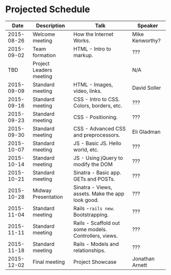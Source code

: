 # Projected Schedule

| Date       | Description              | Talk                                  | Speaker           |
|------------|--------------------------|---------------------------------------|-------------------|
| 2015-08-26 | Welcome meeting          | How the Internet Works.               | Mike Kenworthy?   |
| 2015-09-02 | Team formation           | HTML - Intro to markup.               | ???               |
| TBD        | Project Leaders meeting  |                                       | N/A               |
| 2015-09-09 | Standard meeting         | HTML - Images, video, links.          | David Soller      |
| 2015-09-16 | Standard meeting         | CSS - Intro to CSS. Colors, borders, etc. | ???           |
| 2015-09-23 | Standard meeting         | CSS - Positioning.                    | ???               |
| 2015-09-30 | Standard meeting         | CSS - Advanced CSS and preprocessors. | Eli Gladman       |
| 2015-10-07 | Standard meeting         | JS - Basic JS. Hello world, etc.      | ???               |
| 2015-10-14 | Standard meeting         | JS - Using jQuery to modify the DOM   | ???               |
| 2015-10-21 | Standard meeting         | Sinatra - Basic app. GETs and POSTs.  | ???               |
| 2015-10-28 | Midway Presentation      | Sinatra - Views, assets. Make the app look good. | ???    |
| 2015-11-04 | Standard meeting         | Rails -`rails new`. Bootstrapping.    | ???               |
| 2015-11-11 | Standard meeting         | Rails - Scaffold out some models. Controllers, views. | ??? |
| 2015-11-18 | Standard meeting         | Rails - Models and relationships.     | ???               |
| 2015-12-02 | Final meeting            | Project Showcase                      | Jonathan Arnett   |
